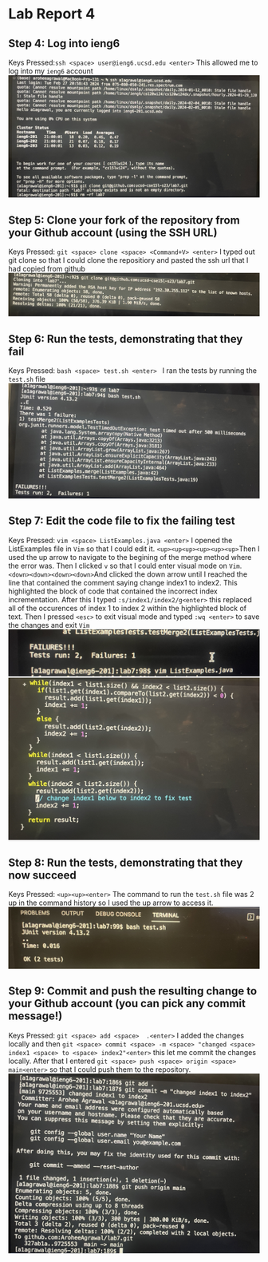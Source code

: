 # Lab Report 4
## Step 4: Log into ieng6
Keys Pressed:`ssh <space> user@ieng6.ucsd.edu <enter>` This allowed me to log into my `ieng6` account
![Image](IMG_8202.jpg)
## Step 5: Clone your fork of the repository from your Github account (using the SSH URL)
Keys Pressed: `git <space> clone <space> <Command+V> <enter>` I typed out git clone so that I could clone the repositiory and pasted the ssh url that I had copied from github
![Image](IMG_8203.jpg)
## Step 6: Run the tests, demonstrating that they fail
Keys Pressed: `bash <space> test.sh <enter> ` I ran the tests by running the `test.sh` file
![Image](IMG_8204.jpg)
## Step 7: Edit the code file to fix the failing test
Keys Pressed: `vim <space> ListExamples.java <enter>` I opened the ListExamples file in `Vim` so that I could edit it. `<up><up<up><up><up><up>`Then I used the up arrow to navigate to the begining of the merge method where the error was. Then I clicked `v` so that I could enter visual mode on `Vim`. `<down><down><down><down>`And clicked the down arrow 
until I reached the line that contained the comment saying change index1 to index2. This highlighted the block of code that contained the incorrect index incrementation. After this I typed `:s/index1/index2/g<enter>`
this replaced all of the occurences of index 1 to index 2 within the highlighted block of text. Then I pressed `<esc>` to exit visual mode and typed `:wq <enter>` to save the changes and exit `Vim`
![Image](IMG_8210.jpg)
![Image](IMG_8205.jpg)
## Step 8: Run the tests, demonstrating that they now succeed
Keys Pressed: `<up><up><enter>` The command to run the `test.sh` file was 2 up in the command history so I used the up arrow to access it. 
![Image](IMG_8209.jpg)
## Step 9: Commit and push the resulting change to your Github account (you can pick any commit message!)
Keys Pressed: `git <space> add <space>  .<enter>` I added the changes locally and then `git <space> commit <space> -m <space> "changed <space>  index1 <space> to <space> index2"<enter>` this let me commit the changes locally. After that I entered `git <space> push <space> origin <space> main<enter>` so that I could push them to the repository.
![Image](IMG_8206.jpg)
